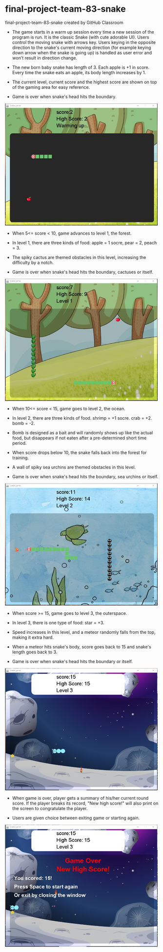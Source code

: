# final-project-team-83-snake
final-project-team-83-snake created by GitHub Classroom

* The game starts in a warm up session every time a new session of the program is run. It is the classic Snake (with cute adorable UI). Users control the moving snake with arrows key. Users keying in the opposite direction to the snake's current moving direction (for example keying down arrow when the snake is going up) is handled as user error and won't result in direction change.

* The new born baby snake has length of 3. Each apple is +1 in score. Every time the snake eats an apple, its body length increases by 1. 

* The current level, current score and the highest score are shown on top of the gaming area for easy reference.

* Game is over when snake's head hits the boundary. 

<img src = "screenshots/2.png" width = "500">

* When 5<= score < 10, game advances to level 1, the forest.

* In level 1, there are three kinds of food: apple = 1 socre, pear = 2, peach = 3. 

* The spiky cactus are themed obstacles in this level, increasing the difficulty by a notch. 

* Game is over when snake's head hits the boundary, cactuses or itself. 

<img src = "screenshots/3.png" width = "500">

* When 10<= score < 15, game goes to level 2, the ocean.

* In level 2, there are three kinds of food. shrimp = +1 socre. crab = +2. bomb = -2.

* Bomb is designed as a bait and will randomly shows up like the actual food, but disappears if not eaten after a pre-determined short time period.

* When score drops below 10, the snake falls back into the forest for training.

* A wall of spiky sea urchins are themed obstacles in this level. 

* Game is over when snake's head hits the boundary, sea urchins or itself. 

<img src = "screenshots/4.png" width = "500">

* When score >= 15, game goes to level 3, the outerspace.

* In level 3, there is one type of food: star = +3.

* Speed increases in this level, and a meteor randomly falls from the top, making it extra hard.

* When a meteor hits snake's body, score goes back to 15 and snake's length goes back to 3.

* Game is over when snake's head hits the boundary or itself. 

<img src = "screenshots/5.png" width = "500">

* When game is over, player gets a summary of his/her current round score. If the player breaks its record, "New high score!" will also print on the screen to congratulate the player.

* Users are given choice between exiting game or starting again.

<img src = "screenshots/6.png" width = "500">
